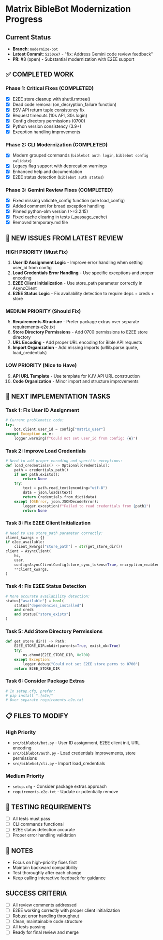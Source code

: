 # Matrix BibleBot Modernization Progress

## Current Status

- **Branch**: `modernize-bot`
- **Latest Commit**: `5250ce7` - "fix: Address Gemini code review feedback"
- **PR**: #8 (open) - Substantial modernization with E2EE support

## ✅ COMPLETED WORK

### Phase 1: Critical Fixes (COMPLETED)

- [x] E2EE store cleanup with shutil.rmtree()
- [x] Dead code removal (on_decryption_failure function)
- [x] ESV API return tuple consistency fix
- [x] Request timeouts (10s API, 30s login)
- [x] Config directory permissions (0700)
- [x] Python version consistency (3.9+)
- [x] Exception handling improvements

### Phase 2: CLI Modernization (COMPLETED)

- [x] Modern grouped commands (`biblebot auth login`, `biblebot config validate`)
- [x] Legacy flag support with deprecation warnings
- [x] Enhanced help and documentation
- [x] E2EE status detection (`biblebot auth status`)

### Phase 3: Gemini Review Fixes (COMPLETED)

- [x] Fixed missing validate_config function (use load_config)
- [x] Added comment for broad exception handling
- [x] Pinned python-olm version (>=3.2.15)
- [x] Fixed cache clearing in tests (\_passage_cache)
- [x] Removed temporary.md file

## 🔄 NEW ISSUES FROM LATEST REVIEW

### HIGH PRIORITY (Must Fix)

1. **User ID Assignment Logic** - Improve error handling when setting user_id from config
2. **Load Credentials Error Handling** - Use specific exceptions and proper encoding
3. **E2EE Client Initialization** - Use store_path parameter correctly in AsyncClient
4. **E2EE Status Logic** - Fix availability detection to require deps + creds + store

### MEDIUM PRIORITY (Should Fix)

5. **Requirements Structure** - Prefer package extras over separate requirements-e2e.txt
6. **Store Directory Permissions** - Add 0700 permissions to E2EE store directory
7. **URL Encoding** - Add proper URL encoding for Bible API requests
8. **Import Organization** - Add missing imports (urllib.parse.quote, load_credentials)

### LOW PRIORITY (Nice to Have)

9. **API URL Template** - Use template for KJV API URL construction
10. **Code Organization** - Minor import and structure improvements

## 🎯 NEXT IMPLEMENTATION TASKS

### Task 1: Fix User ID Assignment

```python
# Current problematic code:
try:
    bot.client.user_id = config["matrix_user"]
except Exception as e:
    logger.warning(f"Could not set user_id from config: {e}")
```

### Task 2: Improve Load Credentials

```python
# Need to add proper encoding and specific exceptions:
def load_credentials() -> Optional[Credentials]:
    path = credentials_path()
    if not path.exists():
        return None
    try:
        text = path.read_text(encoding="utf-8")
        data = json.loads(text)
        return Credentials.from_dict(data)
    except (OSError, json.JSONDecodeError):
        logger.exception(f"Failed to read credentials from {path}")
        return None
```

### Task 3: Fix E2EE Client Initialization

```python
# Need to use store_path parameter correctly:
client_kwargs = {}
if e2ee_available:
    client_kwargs["store_path"] = str(get_store_dir())
client = AsyncClient(
    hs,
    user,
    config=AsyncClientConfig(store_sync_tokens=True, encryption_enabled=e2ee_available),
    **client_kwargs,
)
```

### Task 4: Fix E2EE Status Detection

```python
# More accurate availability detection:
status["available"] = bool(
    status["dependencies_installed"]
    and creds
    and status["store_exists"]
)
```

### Task 5: Add Store Directory Permissions

```python
def get_store_dir() -> Path:
    E2EE_STORE_DIR.mkdir(parents=True, exist_ok=True)
    try:
        os.chmod(E2EE_STORE_DIR, 0o700)
    except Exception:
        logger.debug("Could not set E2EE store perms to 0700")
    return E2EE_STORE_DIR
```

### Task 6: Consider Package Extras

```python
# In setup.cfg, prefer:
# pip install ".[e2e]"
# Over separate requirements-e2e.txt
```

## 📋 FILES TO MODIFY

### High Priority

- `src/biblebot/bot.py` - User ID assignment, E2EE client init, URL encoding
- `src/biblebot/auth.py` - Load credentials improvements, store permissions
- `src/biblebot/cli.py` - Import load_credentials

### Medium Priority

- `setup.cfg` - Consider package extras approach
- `requirements-e2e.txt` - Update or potentially remove

## 🧪 TESTING REQUIREMENTS

- [ ] All tests must pass
- [ ] CLI commands functional
- [ ] E2EE status detection accurate
- [ ] Proper error handling validation

## 📝 NOTES

- Focus on high-priority fixes first
- Maintain backward compatibility
- Test thoroughly after each change
- Keep calling interactive feedback for guidance

## SUCCESS CRITERIA

- [ ] All review comments addressed
- [ ] E2EE working correctly with proper client initialization
- [ ] Robust error handling throughout
- [ ] Clean, maintainable code structure
- [ ] All tests passing
- [ ] Ready for final review and merge
